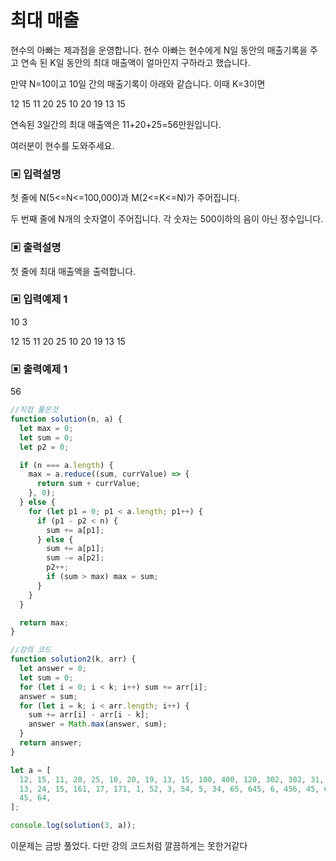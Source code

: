 # 최대 매출

현수의 아빠는 제과점을 운영합니다. 현수 아빠는 현수에게 N일 동안의 매출기록을 주고 연속 된 K일 동안의 최대 매출액이 얼마인지 구하라고 했습니다.

만약 N=10이고 10일 간의 매출기록이 아래와 같습니다. 이때 K=3이면

12 15 11 20 25 10 20 19 13 15

연속된 3일간의 최대 매출액은 11+20+25=56만원입니다.

여러분이 현수를 도와주세요.

### ▣ 입력설명

첫 줄에 N(5<=N<=100,000)과 M(2<=K<=N)가 주어집니다.

두 번째 줄에 N개의 숫자열이 주어집니다. 각 숫자는 500이하의 음이 아닌 정수입니다.

### ▣ 출력설명

첫 줄에 최대 매출액을 출력합니다.

### ▣ 입력예제 1

10 3

12 15 11 20 25 10 20 19 13 15

### ▣ 출력예제 1

56

```javascript
//직접 풀은것
function solution(n, a) {
  let max = 0;
  let sum = 0;
  let p2 = 0;

  if (n === a.length) {
    max = a.reduce((sum, currValue) => {
      return sum + currValue;
    }, 0);
  } else {
    for (let p1 = 0; p1 < a.length; p1++) {
      if (p1 - p2 < n) {
        sum += a[p1];
      } else {
        sum += a[p1];
        sum -= a[p2];
        p2++;
        if (sum > max) max = sum;
      }
    }
  }

  return max;
}

//강의 코드
function solution2(k, arr) {
  let answer = 0;
  let sum = 0;
  for (let i = 0; i < k; i++) sum += arr[i];
  answer = sum;
  for (let i = k; i < arr.length; i++) {
    sum += arr[i] - arr[i - k];
    answer = Math.max(answer, sum);
  }
  return answer;
}

let a = [
  12, 15, 11, 20, 25, 10, 20, 19, 13, 15, 100, 400, 120, 302, 302, 31, 122, 313,
  13, 24, 15, 161, 17, 171, 1, 52, 3, 54, 5, 34, 65, 645, 6, 456, 45, 64, 56,
  45, 64,
];

console.log(solution(3, a));
```

이문제는 금방 풀었다. 다만 강의 코드처럼 깔끔하게는 못한거같다
